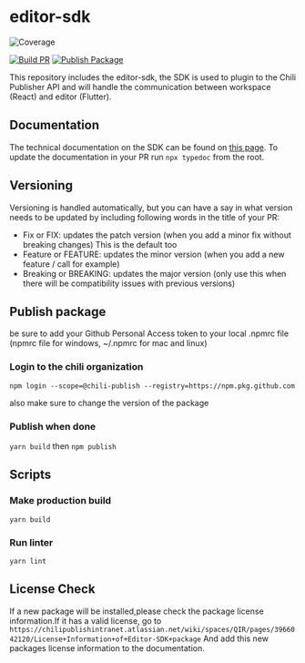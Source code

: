 # editor-sdk

![Coverage](https://img.shields.io/badge/coverage-94.73%25-brightgreen.svg)

[![Build PR](https://github.com/chili-publish/editor-sdk/actions/workflows/pr-build.yml/badge.svg)](https://github.com/chili-publish/editor-sdk/actions/workflows/pr-build.yml) [![Publish Package](https://github.com/chili-publish/editor-sdk/actions/workflows/publish-package.yml/badge.svg)](https://github.com/chili-publish/editor-sdk/actions/workflows/publish-package.yml)

This repository includes the editor-sdk, the SDK is used to plugin to the Chili Publisher API and will handle the communication between workspace (React) and editor (Flutter).

## Documentation

The technical documentation on the SDK can be found on [this page](https://chili-publish.github.io/editor-sdk/).
To update the documentation in your PR run `npx typedoc` from the root.

## Versioning

Versioning is handled automatically, but you can have a say in what version needs to be updated by including following words in the title of your PR:

-   Fix or FIX: updates the patch version (when you add a minor fix without breaking changes) This is the default too
-   Feature or FEATURE: updates the minor version (when you add a new feature / call for example)
-   Breaking or BREAKING: updates the major version (only use this when there will be compatibility issues with previous versions)

## Publish package

be sure to add your Github Personal Access token to your local .npmrc file (npmrc file for windows, ~/.npmrc for mac and linux)

### Login to the chili organization

`npm login --scope=@chili-publish --registry=https://npm.pkg.github.com`

also make sure to change the version of the package

### Publish when done

`yarn build`
then
`npm publish`

## Scripts

### Make production build

`yarn build`

### Run linter

`yarn lint`

## License Check

If a new package will be installed,please check the package license information.If it has a valid license, go to `https://chilipublishintranet.atlassian.net/wiki/spaces/QIR/pages/3966042120/License+Information+of+Editor-SDK+package`
And add this new packages license information to the documentation.

